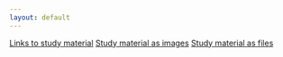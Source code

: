```yaml
---
layout: default
---
```


[Links to study material](/assets/study-material/html/links.html)
[Study material as images](/assets/study-material/html/images.html)
[Study material as files](/assets/study-material/html/docfiles.html)